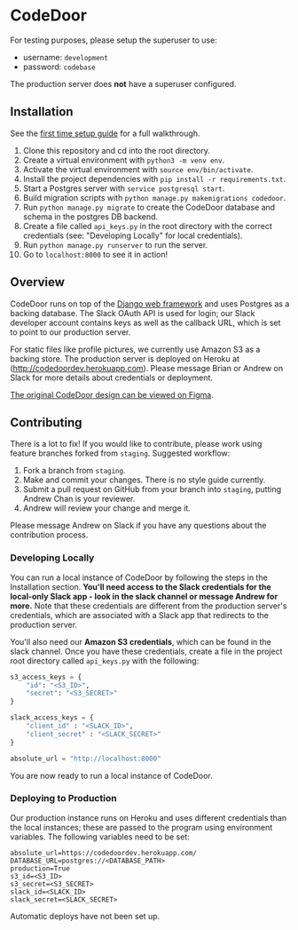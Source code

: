 # CodeDoor

For testing purposes, please setup the superuser to use:

* username: `development`
* password: `codebase`

The production server does **not** have a superuser configured.

## Installation

See the [first time setup guide](https://github.com/codebase-berkeley-mentored-project-sp18/Guides/blob/master/SetupGuide.pdf) for a full walkthrough.

1. Clone this repository and cd into the root directory.
2. Create a virtual environment with `python3 -m venv env`.
3. Activate the virtual environment with `source env/bin/activate`.
4. Install the project dependencies with `pip install -r requirements.txt`.
5. Start a Postgres server with `service postgresql start`.
6. Build migration scripts with `python manage.py makemigrations codedoor`.
7. Run `python manage.py migrate` to create the CodeDoor database and schema in the postgres DB backend.
8. Create a file called `api_keys.py` in the root directory with the correct credentials (see: "Developing Locally" for local credentials).
9. Run `python manage.py runserver` to run the server.
10. Go to `localhost:8000` to see it in action!

## Overview

CodeDoor runs on top of the [Django web framework](https://www.djangoproject.com/)
and uses Postgres as a backing database. The Slack OAuth API is used for login;
our Slack developer account contains keys as well as the callback URL,
which is set to point to our production server.

For static files like profile pictures, we currently use Amazon S3 as a backing store.
The production server is deployed on Heroku at (http://codedoordev.herokuapp.com).
Please message Brian or Andrew on Slack for more details about credentials or deployment.

[The original CodeDoor design can be viewed on Figma](https://www.figma.com/file/LXlfHxd8cLK4RFJ7yHP0tuFI/Codor-Prototype).

## Contributing

There is a lot to fix! If you would like to contribute, please work using feature branches forked from `staging`.
Suggested workflow:

1. Fork a branch from `staging`.
2. Make and commit your changes. There is no style guide currently.
3. Submit a pull request on GitHub from your branch into `staging`, putting Andrew Chan is your reviewer.
4. Andrew will review your change and merge it.

Please message Andrew on Slack if you have any questions about the contribution process.

### Developing Locally

You can run a local instance of CodeDoor by following the steps in the Installation section.
**You'll need access to the Slack credentials for the local-only Slack app - look in the slack channel or message Andrew for more.**
Note that these credentials are different from the production server's credentials,
which are associated with a Slack app that redirects to the production server.

You'll also need our **Amazon S3 credentials**, which can be found in the slack channel. Once you have these credentials,
create a file in the project root directory called `api_keys.py` with the following:

```python
s3_access_keys = {
    "id": "<S3_ID>",
    "secret": "<S3_SECRET>"
}

slack_access_keys = {
    "client_id" : "<SLACK_ID>",
    "client_secret" : "<SLACK_SECRET>"
}

absolute_url = "http://localhost:8000"
```

You are now ready to run a local instance of CodeDoor.

### Deploying to Production

Our production instance runs on Heroku and uses different credentials than the local instances; these are passed to the program
using environment variables. The following variables need to be set:

```
absolute_url=https://codedoordev.herokuapp.com/
DATABASE_URL=postgres://<DATABASE_PATH>
production=True
s3_id=<S3_ID>
s3_secret=<S3_SECRET>
slack_id=<SLACK_ID>
slack_secret=<SLACK_SECRET>
```

Automatic deploys have not been set up.
